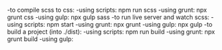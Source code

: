 -to compile scss to css:
  -using scripts: npm run scss
  -using grunt: npx grunt css
  -using gulp: npx gulp sass
-to run live server and watch scss:
  -using scripts: npm start
  -using grunt: npx grunt
  -using gulp: npx gulp
-to build a project (into ./dist):
  -using scripts: npm run build
  -using grunt: npx grunt build
  -using gulp: 
